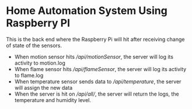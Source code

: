 # Home Automation System Using Raspberry PI

This is the back end where the Raspberry Pi will hit after receiving change of state of the sensors.

* When motion sensor hits _/api/motionSensor_, the server will log its activity to motion.log
* When flame sensor hits _/api/flameSensor_, the server will log its activity to flame.log
* When temperature sensor sends data to _/api/temperature_, the server will assign the new data
* When the server is hit on _/api/all/_, the server will return the logs, the temperature and humidity level.
